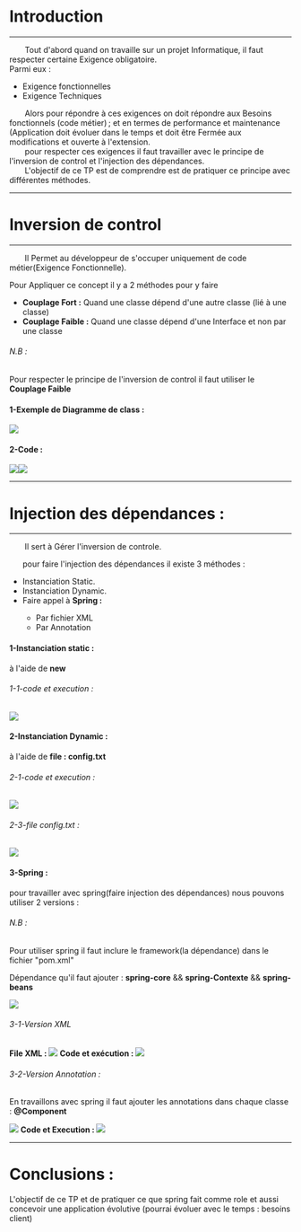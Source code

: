 <h1>Introduction</h1>
<hr/>
<p>
    &nbsp;&nbsp;&nbsp;&nbsp;&nbsp;&nbsp;&nbsp;Tout d'abord quand on travaille sur un projet Informatique, il faut respecter certaine Exigence obligatoire.<br/>
    Parmi eux :
</p>
    <ul>
        <li>Exigence fonctionnelles</li>
        <li>Exigence Techniques</li>
    </ul>
<p>
    &nbsp;&nbsp;&nbsp;&nbsp;&nbsp;&nbsp;&nbsp;Alors pour répondre à ces exigences on doit répondre aux Besoins fonctionnels (code métier) ; et en termes de performance et maintenance (Application doit évoluer dans le temps et doit être Fermée aux modifications et ouverte à l'extension.<br/>
    &nbsp;&nbsp;&nbsp;&nbsp;&nbsp;&nbsp;&nbsp;pour respecter ces exigences il faut travailler avec le principe de l'inversion de control et l'injection des dépendances.<br/>
    &nbsp;&nbsp;&nbsp;&nbsp;&nbsp;&nbsp;&nbsp;L'objectif de ce TP est de comprendre est de pratiquer ce principe avec différentes méthodes.<br/>
</p>
<hr/>
<h1>Inversion de control</h1>
<hr/>
<p>
    &nbsp;&nbsp;&nbsp;&nbsp;&nbsp;&nbsp;&nbsp;Il Permet au développeur de s'occuper uniquement de code métier(Exigence Fonctionnelle).
</p>
<p>
    Pour Appliquer ce concept il y a 2 méthodes pour y faire
</p>
<ul>
    <li><strong>Couplage Fort :</strong> Quand une classe dépend d'une autre classe (lié à une classe)</li>
    <li><strong>Couplage Faible :</strong> Quand une classe dépend d'une Interface et non par une classe</li>
</ul>

<h6>N.B :</h6>
<p>
    Pour respecter le principe de l'inversion de control il faut utiliser le <strong>Couplage Faible</strong>
</p>
<h4>1-Exemple de Diagramme de class :</h4>
<img src="photo/1.png">
<h4>2-Code : </h4>
<div style="display: flex; align-items: center;">
    <img src="photo/1-1.png">
    <img src="photo/1-2.png">
</div>
<hr/>
<h1>Injection des dépendances : </h1>
<hr/>
<p>&nbsp;&nbsp;&nbsp;&nbsp;&nbsp;&nbsp;&nbsp;Il sert à Gérer l'inversion de controle.</p>
<ul>
    <p>pour faire l'injection des dépendances il existe 3 méthodes : </p>
    <li>Instanciation Static.</li>
    <li>Instanciation Dynamic.</li>
    <li>Faire appel à <strong>Spring :</strong></li>
    <ul>
        <li>Par fichier XML</li>
        <li>Par Annotation</li>
    </ul>
</ul>
<h4>1-Instanciation static : </h4>
<p>à l'aide de <strong>new</strong></p>
<h6>1-1-code et execution : </h6>
<img src="photo/2.png">
<h4>2-Instanciation Dynamic : </h4>
<p>à l'aide de <strong>file : config.txt</strong></p>
<h6>2-1-code et execution : </h6>
<img src="photo/3.png">
<h6>2-3-file config.txt : </h6>
<img src="photo/3-1.png">
<h4>3-Spring : </h4>
<p>pour travailler avec spring(faire injection des dépendances) nous pouvons utiliser 2 versions : </p>
<h6>N.B :</h6>
<p>Pour utiliser spring il faut inclure le framework(la dépendance) dans le fichier "pom.xml"</p>
<p>Dépendance qu'il faut ajouter : <strong>spring-core</strong> && <strong>spring-Contexte</strong> && <strong>spring-beans</strong></p>
<img src="photo/5.png">
<h6>3-1-Version XML </h6>
<strong>File XML : </strong>
<img src="photo/4-1.png">
<strong>Code et exécution : </strong>
<img src="photo/4-2.png">
<h6>3-2-Version Annotation : </h6>
<p>En travaillons avec spring il faut ajouter les annotations dans chaque classe : <strong>@Component</strong></p>
<img src="photo/6.png">
<Strong>Code et Execution : </Strong>
<img src="photo/7.png">
<hr/>
<h1>Conclusions : </h1>
<p>L'objectif de ce TP et de pratiquer ce que spring fait comme role et aussi concevoir une application évolutive (pourrai évoluer avec le temps : besoins client)</p>
